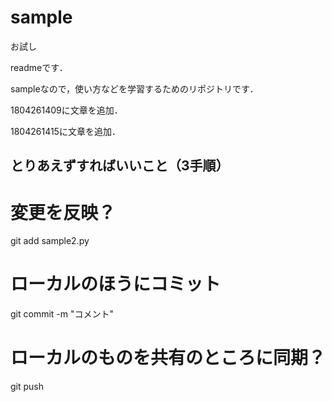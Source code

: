 # sample
お試し


readmeです．

sampleなので，使い方などを学習するためのリポジトリです．


1804261409に文章を追加．


1804261415に文章を追加．




## とりあえずすればいいこと（3手順）

# 変更を反映？
git add sample2.py

# ローカルのほうにコミット
git commit -m "コメント"

# ローカルのものを共有のところに同期？
git push